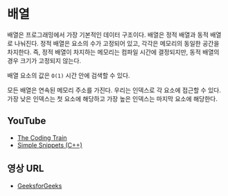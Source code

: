 # 배열

배열은 프로그래밍에서 가장 기본적인 데이터 구조이다. 배열은 정적 배열과 동적 배열로 나눠진다. 정적 배열은 요소의 수가 고정되어 있고, 각각은 메모리의 동일한 공간을 차지한다. 즉, 정적 배열이 차지하는 메모리는 컴파일 시간에 결정되지만, 동적 배열의 경우 크기가 고정되지 않는다.

배열 요소의 값은 `O(1)` 시간 안에 검색할 수 있다.

모든 배열은 연속된 메모리 주소를 가진다. 우리는 인덱스로 각 요소에 접근할 수 있다.
가장 낮은 인덱스는 첫 요소에 해당하고 가장 높은 인덱스는 마지막 요소에 해당한다.

## YouTube

- [The Coding Train](https://youtu.be/NptnmWvkbTw)
- [Simple Snippets (C++)](https://youtu.be/ibeGtDEQGz0)

## 영상 URL

- [GeeksforGeeks](https://www.geeksforgeeks.org/introduction-to-arrays/)
